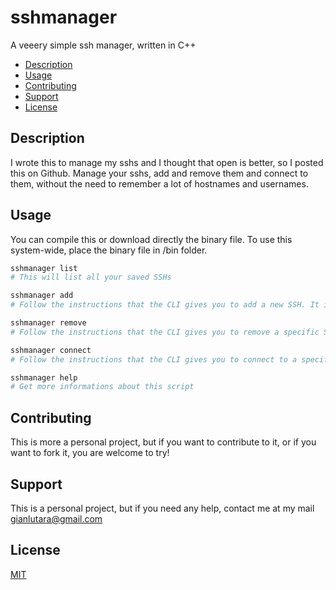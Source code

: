 # sshmanager
A veeery simple ssh manager, written in C++

- [Description](#Description)
- [Usage](#usage)
- [Contributing](#contributing)
- [Support](#support)
- [License](#license)

## Description

I wrote this to manage my sshs and I thought that open is better, so I posted this on Github.
Manage your sshs, add and remove them and connect to them, without the need to remember a lot of hostnames and usernames.

## Usage 

You can compile this or download directly the binary file. To use this system-wide, place the binary file in /bin folder.

```bash
sshmanager list
# This will list all your saved SSHs

sshmanager add
# Follow the instructions that the CLI gives you to add a new SSH. It is very fast and simple, It has some checks for the validity of the informations too.

sshmanager remove
# Follow the instructions that the CLI gives you to remove a specific SSH.

sshmanager connect
# Follow the instructions that the CLI gives you to connect to a specific SSH.

sshmanager help
# Get more informations about this script
```

## Contributing
This is more a personal project, but if you want to contribute to it, or if you want to fork it, you are welcome to try!

## Support
This is a personal project, but if you need any help, contact me at my mail gianlutara@gmail.com

## License
[MIT](https://github.com/GianlucaTarantino/sshmanager/blob/main/LICENSE)
